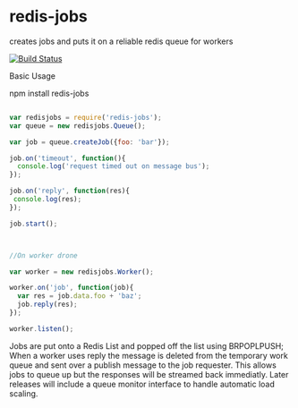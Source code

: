 redis-jobs
==========

creates jobs and puts it on a reliable redis queue for workers


[![Build
Status](https://travis-ci.org/bryanpaluch/redis-jobs.png?branch=master)](https://travis-ci.org/bryanpaluch/redis-jobs)


Basic Usage

npm install redis-jobs

```javascript

var redisjobs = require('redis-jobs');
var queue = new redisjobs.Queue();

var job = queue.createJob({foo: 'bar'});

job.on('timeout', function(){
  console.log('request timed out on message bus');
});

job.on('reply', function(res){
 console.log(res);
});

job.start();



//On worker drone

var worker = new redisjobs.Worker();

worker.on('job', function(job){
  var res = job.data.foo + 'baz';
  job.reply(res);
});

worker.listen();

```

Jobs are put onto a Redis List and popped off the list using BRPOPLPUSH; When a worker uses reply the message is deleted from the 
temporary work queue and sent over a publish message to the job
requester. This allows jobs to queue up but the responses will be
streamed back immediatly. Later releases will include a queue monitor
interface to handle automatic load scaling.


